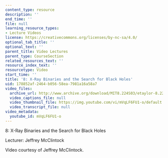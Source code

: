 ```yaml
---
content_type: resource
description: ''
end_time: ''
file: null
learning_resource_types:
- Lecture Videos
license: https://creativecommons.org/licenses/by-nc-sa/4.0/
optional_tab_title: ''
optional_text: ''
parent_title: Video Lectures
parent_type: CourseSection
related_resources_text: ''
resource_index_text: ''
resourcetype: Video
start_time: ''
title: '8: X-Ray Binaries and the Search for Black Holes'
uid: 178852af-2464-b056-58ea-7981a16a58a7
video_files:
  archive_url: http://www.archive.org/download/MIT8.224S03/etaylor-8.224-sem-mit-9151-31mar2003-1430-220k.mp4
  video_captions_file: null
  video_thumbnail_file: https://img.youtube.com/vi/mVqLF6FU1-o/default.jpg
  video_transcript_file: null
video_metadata:
  youtube_id: mVqLF6FU1-o
---
```


8: X-Ray Binaries and the Search for Black Holes

Lecturer: Jeffrey McClintock

Video courtesy of Jeffrey McClintock.

